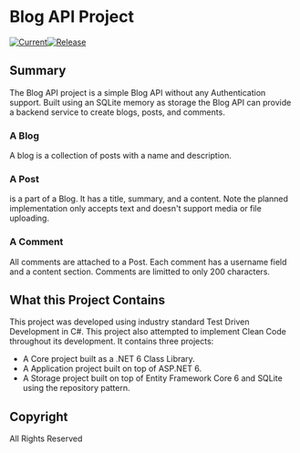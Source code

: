 # Blog API Project
[![Current](https://github.com/Jackw2As/BlogApi-Project/actions/workflows/dotnet.yml/badge.svg?branch=master)](https://github.com/Jackw2As/BlogApi-Project/actions/workflows/dotnet.yml)[![Release](https://github.com/Jackw2As/BlogApi-Project/actions/workflows/Release.yml/badge.svg)](https://github.com/Jackw2As/BlogApi-Project/actions/workflows/Release.yml)
## Summary
The Blog API project is a simple Blog API without any Authentication support. Built using an SQLite memory as storage the Blog API can provide a backend service to create blogs, posts, and comments.
### A Blog
A blog is a collection of posts with a name and description.
### A Post
is a part of a Blog. It has a title, summary, and a content. Note the planned implementation only accepts text and doesn't support media or file uploading.
### A Comment 
All comments are attached to a Post. Each comment has a username field and a content section. Comments are limitted to only 200 characters. 
## What this Project Contains
This project was developed using industry standard Test Driven Development in C#. This project also attempted to implement Clean Code throughout its development.
It contains three projects:
* A Core project built as a .NET 6 Class Library. 
* A Application project built on top of ASP.NET 6.
* A Storage project built on top of Entity Framework Core 6 and SQLite using the repository pattern.
## Copyright
All Rights Reserved
